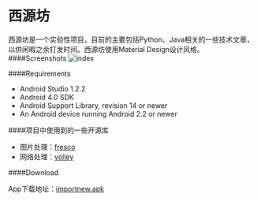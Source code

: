 西源坊
========================
西源坊是一个实验性项目，目前的主要包括Python、Java相关的一些技术文章，以供闲暇之余打发时间。西源坊使用Material Design设计风格。
####Screenshots
![index](screenshot/index.png)


####Requirements

- Android Studio 1.2.2
- Android 4.0 SDK
- Android Support Library, revision 14 or newer
- An Android device running Android 2.2 or newer

####项目中使用到的一些开源库
- 图片处理：[fresco](https://github.com/facebook/fresco)
- 网络处理：[volley](https://github.com/mcxiaoke/android-volley)

####Download

App下载地址：[importnew.apk](http://7i7hhc.com1.z0.glb.clouddn.com/xiyuanfang-release_1.1.0.apk)






